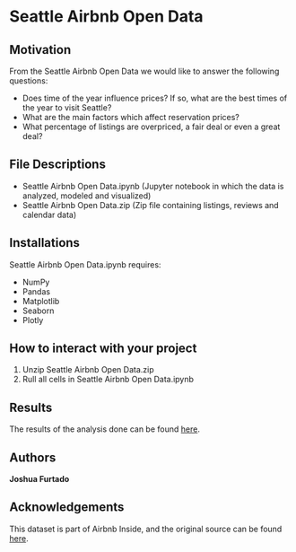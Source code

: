 # Seattle Airbnb Open Data

## Motivation

From the Seattle Airbnb Open Data we would like to answer the following questions:

- Does time of the year influence prices? If so, what are the best times of the year to visit Seattle?
- What are the main factors which affect reservation prices?
- What percentage of listings are overpriced, a fair deal or even a great deal?

## File Descriptions

- Seattle Airbnb Open Data.ipynb (Jupyter notebook in which the data is analyzed, modeled and visualized)
- Seattle Airbnb Open Data.zip (Zip file containing listings, reviews and calendar data)

## Installations

Seattle Airbnb Open Data.ipynb requires:

- NumPy
- Pandas
- Matplotlib
- Seaborn
- Plotly

## How to interact with your project

1. Unzip Seattle Airbnb Open Data.zip
2. Rull all cells in Seattle Airbnb Open Data.ipynb

## Results

The results of the analysis done can be found [here](https://joshua-furtado.medium.com/visiting-seattle-how-to-save-money-on-airbnb-b15a83e1da5c).

## Authors

**Joshua Furtado**

## Acknowledgements

This dataset is part of Airbnb Inside, and the original source can be found [here](http://insideairbnb.com/get-the-data.html).

